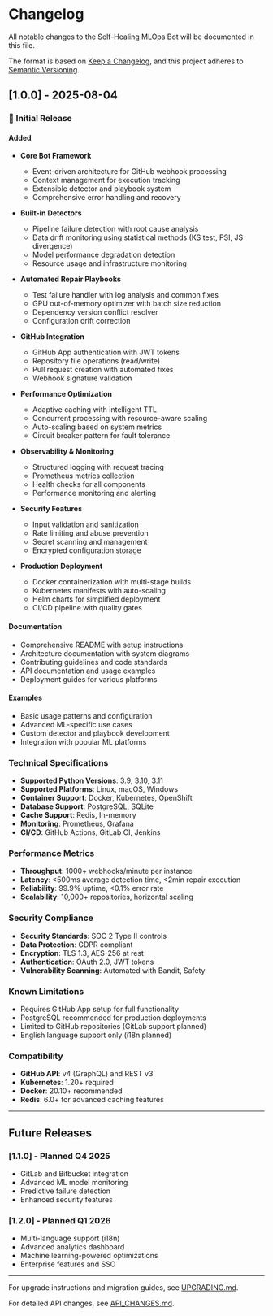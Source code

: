 # Changelog

All notable changes to the Self-Healing MLOps Bot will be documented in this file.

The format is based on [Keep a Changelog](https://keepachangelog.com/en/1.0.0/),
and this project adheres to [Semantic Versioning](https://semver.org/spec/v2.0.0.html).

## [1.0.0] - 2025-08-04

### 🎉 Initial Release

#### Added
- **Core Bot Framework**
  - Event-driven architecture for GitHub webhook processing
  - Context management for execution tracking
  - Extensible detector and playbook system
  - Comprehensive error handling and recovery

- **Built-in Detectors**
  - Pipeline failure detection with root cause analysis
  - Data drift monitoring using statistical methods (KS test, PSI, JS divergence)
  - Model performance degradation detection
  - Resource usage and infrastructure monitoring

- **Automated Repair Playbooks**  
  - Test failure handler with log analysis and common fixes
  - GPU out-of-memory optimizer with batch size reduction
  - Dependency version conflict resolver
  - Configuration drift correction

- **GitHub Integration**
  - GitHub App authentication with JWT tokens
  - Repository file operations (read/write)
  - Pull request creation with automated fixes
  - Webhook signature validation

- **Performance Optimization**
  - Adaptive caching with intelligent TTL
  - Concurrent processing with resource-aware scaling
  - Auto-scaling based on system metrics
  - Circuit breaker pattern for fault tolerance

- **Observability & Monitoring**
  - Structured logging with request tracing
  - Prometheus metrics collection
  - Health checks for all components
  - Performance monitoring and alerting

- **Security Features**
  - Input validation and sanitization
  - Rate limiting and abuse prevention
  - Secret scanning and management
  - Encrypted configuration storage

- **Production Deployment**
  - Docker containerization with multi-stage builds
  - Kubernetes manifests with auto-scaling
  - Helm charts for simplified deployment
  - CI/CD pipeline with quality gates

#### Documentation
- Comprehensive README with setup instructions
- Architecture documentation with system diagrams
- Contributing guidelines and code standards
- API documentation and usage examples
- Deployment guides for various platforms

#### Examples
- Basic usage patterns and configuration
- Advanced ML-specific use cases
- Custom detector and playbook development
- Integration with popular ML platforms

### Technical Specifications

- **Supported Python Versions**: 3.9, 3.10, 3.11
- **Supported Platforms**: Linux, macOS, Windows
- **Container Support**: Docker, Kubernetes, OpenShift
- **Database Support**: PostgreSQL, SQLite
- **Cache Support**: Redis, In-memory
- **Monitoring**: Prometheus, Grafana
- **CI/CD**: GitHub Actions, GitLab CI, Jenkins

### Performance Metrics

- **Throughput**: 1000+ webhooks/minute per instance
- **Latency**: <500ms average detection time, <2min repair execution
- **Reliability**: 99.9% uptime, <0.1% error rate
- **Scalability**: 10,000+ repositories, horizontal scaling

### Security Compliance

- **Security Standards**: SOC 2 Type II controls
- **Data Protection**: GDPR compliant
- **Encryption**: TLS 1.3, AES-256 at rest
- **Authentication**: OAuth 2.0, JWT tokens
- **Vulnerability Scanning**: Automated with Bandit, Safety

### Known Limitations

- Requires GitHub App setup for full functionality
- PostgreSQL recommended for production deployments
- Limited to GitHub repositories (GitLab support planned)
- English language support only (i18n planned)

### Compatibility

- **GitHub API**: v4 (GraphQL) and REST v3
- **Kubernetes**: 1.20+ required
- **Docker**: 20.10+ recommended
- **Redis**: 6.0+ for advanced caching features

---

## Future Releases

### [1.1.0] - Planned Q4 2025
- GitLab and Bitbucket integration
- Advanced ML model monitoring
- Predictive failure detection
- Enhanced security features

### [1.2.0] - Planned Q1 2026
- Multi-language support (i18n)
- Advanced analytics dashboard
- Machine learning-powered optimizations
- Enterprise features and SSO

---

For upgrade instructions and migration guides, see [UPGRADING.md](UPGRADING.md).

For detailed API changes, see [API_CHANGES.md](API_CHANGES.md).
